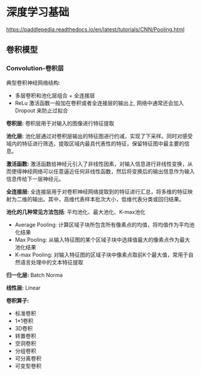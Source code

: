 # 深度学习基础

https://paddlepedia.readthedocs.io/en/latest/tutorials/CNN/Pooling.html

## 卷积模型

### Convolution-卷积层

典型卷积神经网络结构:

* 多层卷积和池化层组合 + 全连接层
* ReLu 激活函数一般加在卷积或者全连接层的输出上, 网络中通常还会加入 Dropout 来防止过拟合

**卷积层:** 卷积层用于对输入的图像进行特征提取

**池化层:** 池化层通过对卷积层输出的特征图进行约减，实现了下采样。同时对感受域内的特征进行筛选，提取区域内最具代表性的特征，保留特征图中最主要的信息。

**激活函数:** 激活函数给神经元引入了非线性因素，对输入信息进行非线性变换，从而使得神经网络可以任意逼近任何非线性函数，然后将变换后的输出信息作为输入信息传给下一层神经元。

**全连接层:** 全连接层用于对卷积神经网络提取到的特征进行汇总，将多维的特征映射为二维的输出。其中，高维代表样本批次大小，低维代表分类或回归结果。

**池化的几种常见方法包括**: 平均池化、最大池化、K-max池化

* Average Pooling: 计算区域子块所包含所有像素点的均值，将均值作为平均池化结果
* Max Pooling: 从输入特征图的某个区域子块中选择值最大的像素点作为最大池化结果
* K-max Pooling: 对输入特征图的区域子块中像素点取前K个最大值，常用于自然语言处理中的文本特征提取

**归一化层:** Batch Norma

**线性层:** Linear

**卷积算子:**

* 标准卷积
* 1\*1卷积
* 3D卷积
* 转置卷积
* 空洞卷积
* 分组卷积
* 可分离卷积
* 可变型卷积
